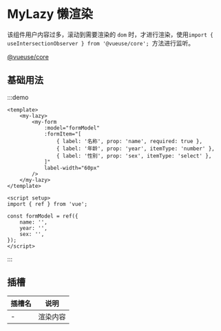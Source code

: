 # MyLazy 懒渲染

该组件用户内容过多，滚动到需要渲染的 `dom` 时，才进行渲染，使用`import { useIntersectionObserver } from '@vueuse/core'; `方法进行监听。

[@vueuse/core](https://vueuse.org/)

## 基础用法

:::demo

```vue
<template>
    <my-lazy>
        <my-form
            :model="formModel"
            :formItem="[
                { label: '名称', prop: 'name', required: true },
                { label: '年龄', prop: 'year', itemType: 'number' },
                { label: '性别', prop: 'sex', itemType: 'select' },
            ]"
            label-width="60px"
        />
    </my-lazy>
</template>

<script setup>
import { ref } from 'vue';

const formModel = ref({
    name: '',
    year: '',
    sex: '',
});
</script>
```

:::

## 插槽

| 插槽名 | 说明     |
| ------ | -------- |
| -      | 渲染内容 |
